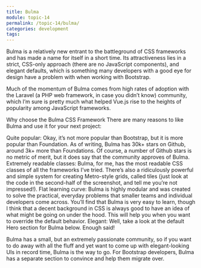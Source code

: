 ```yaml
---
title: Bulma
module: topic-14
permalink: /topic-14/bulma/
categories: development
tags:
---
```


<div class="divider-heading"></div>


Bulma is a relatively new entrant to the battleground of CSS frameworks and has made a name for itself in a short time. Its attractiveness lies in a strict, CSS-only approach (there are no JavaScript components), and elegant defaults, which is something many developers with a good eye for design have a problem with when working with Bootstrap.


Much of the momentum of Bulma comes from high rates of adoption with the Laravel (a PHP web framework, in case you didn’t know) community, which I’m sure is pretty much what helped Vue.js rise to the heights of popularity among JavaScript frameworks.

<div class="divider-pg"></div>


Why choose the Bulma CSS Framework
There are many reasons to like Bulma and use it for your next project:

Quite popular: Okay, it’s not more popular than Bootstrap, but it is more popular than Foundation. As of writing, Bulma has 30k+ stars on Github, around 3k+ more than Foundations. Of course, a number of Github stars is no metric of merit, but it does say that the community approves of Bulma.
Extremely readable classes: Bulma, for me, has the most readable CSS classes of all the frameworks I’ve tried. There’s also a ridiculously powerful and simple system for creating Metro-style grids, called tiles (just look at the code in the second-half of the screenshot, and tell me you’re not impressed!).
Flat learning curve: Bulma is highly modular and was created to solve the practical, everyday problems that smaller teams and individual developers come across. You’ll find that Bulma is very easy to learn, though I think that a decent background in CSS is always good to have an idea of what might be going on under the hood. This will help you when you want to override the default behavior.
Elegant: Well, take a look at the default Hero section for Bulma below. Enough said!

Bulma has a small, but an extremely passionate community, so if you want to do away with all the fluff and yet want to come up with elegant-looking UIs in record time, Bulma is the way to go. For Bootstrap developers, Bulma has a separate section to convince and help them migrate over.